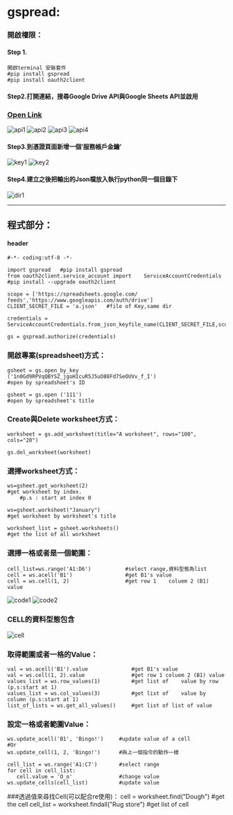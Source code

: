 # gspread: 
### 開啟權限：
#### Step 1.
		
	開啟terminal 安裝套件
	#pip install gspread			
	#pip install oauth2client	




#### Step2.打開連結，搜尋Google Drive API與Google Sheets API並啟用 
### [Open Link ](https://console.developers.google.com/apis/)
![api1](./api1.jpg)
![api2](./api2.jpg)
![api3](./api3.jpg)
![api4](./api4.jpg)

#### Step3.到憑證頁面新增一個’服務帳戶金鑰’
![key1](./key1.jpg)
![key2](./key2.jpg)

#### Step4.建立之後把輸出的Json檔放入執行python同一個目錄下
![dir1](./dir1.jpg)

---
## 程式部分：
#### header
	
	#-*- coding:utf-8 -*-

	import gspread   #pip install gspread
	from oauth2client.service_account import 	ServiceAccountCredentials   #pip install --upgrade oauth2client

	scope = ['https://spreadsheets.google.com/	feeds','https://www.googleapis.com/auth/drive']
	CLIENT_SECRET_FILE = 'a.json'   #file of Key,same dir

	credentials = ServiceAccountCredentials.from_json_keyfile_name(CLIENT_SECRET_FILE,scope)

	gs = gspread.authorize(credentials)

### 開啟專案(spreadsheet)方式：
	gsheet = gs.open_by_key ('1n0Gd9RPVqQBYSZ_jgoHIcuR5J5uO88Fd7SeOUVv_f_I')   
	#open by spreadsheet's ID
	
	gsheet = gs.open ('111')  
	#open by spreadsheet's title

### Create與Delete worksheet方式：
	worksheet = gs.add_worksheet(title="A worksheet", rows="100", cols="20")

	gs.del_worksheet(worksheet)
### 選擇worksheet方式：
	ws=gsheet.get_worksheet(2)            
	#get worksheet by index.               
		#p.s : start at index 0

	ws=gsheet.worksheet("January")        
	#get worksheet by worksheet's title

	worksheet_list = gsheet.worksheets()  
	#get the list of all worksheet

### 選擇一格或者是一個範圍：
	cell_list=ws.range('A1:D6')  		  #select range,資料型態為list
	cell = ws.acell('B1')				  #get B1's value
	cell = ws.cell(1, 2)   				  #get row 1 	coluem 2 (B1) value
![code1](./code1.jpg)
![code2](./code2.jpg)
### CELL的資料型態包含
![cell](./cell.jpg)

### 取得範圍或者一格的Value：
	val = ws.acell('B1').value  			#get B1's value
	val = ws.cell(1, 2).value   			#get row 1 coluem 2 (B1) value
	values_list = ws.row_values(1)  		#get list of 	value by row (p.s:start at 1)
	values_list = ws.col_values(3)  		#get list of 	value by column (p.s:start at 1)
	list_of_lists = ws.get_all_values()     #get list of list of value 

### 設定一格或者範圍Value：
	ws.update_acell('B1', 'Bingo!')		#update value of a cell
	#Or
	ws.update_cell(1, 2, 'Bingo!')		#與上一個指令的動作一樣

	cell_list = ws.range('A1:C7')		#select range 
	for cell in cell_list:
	   cell.value = 'O_o'				#change value
	ws.update_cells(cell_list)			#update value 

###透過值來尋找Cell(可以配合re使用)：
	cell = worksheet.find("Dough")   #get the cell 
	cell_list = worksheet.findall("Rug store")   #get list of cell 

